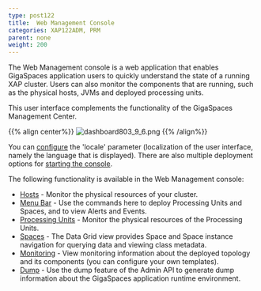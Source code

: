 ```yaml
---
type: post122
title:  Web Management Console
categories: XAP122ADM, PRM
parent: none
weight: 200
---
```




The Web Management console is a web application that enables GigaSpaces application users to quickly understand the state of a running XAP cluster. Users can also monitor the components that are running, such as the physical hosts, JVMs and deployed processing units.

This user interface complements the functionality of the GigaSpaces Management Center.

{{% align center%}}
![dashboard803_9_6.png](/attachment_files/web-console/dashboard.jpg)
{{% /align%}}

You can [configure](./web-management-console-configuration.html) the 'locale' parameter (localization of the user interface, namely the language that is displayed). There are also multiple deployment options for [starting the console](./web-management-console-starting.html).

The following functionality is available in the Web Management console:

- [Hosts](./web-management-hosts-view.html) - Monitor the physical resources of your cluster.
- [Menu Bar](./web-management-common-view.html) - Use the commands here to deploy Processing Units and Spaces, and to view Alerts and Events.
- [Processing Units](./web-management-pu.html) - Monitor the physical resources of the Processing Units.
- [Spaces](./web-management-data-grid-view.html) - The Data Grid view provides Space and Space instance navigation for querying data and viewing class metadata.
- [Monitoring](./web-management-monitoring.html) - View monitoring information about the deployed topology and its components (you can configure your own templates).
- [Dump](./web-management-dump.html) - Use the dump feature of the Admin API to generate dump information about the GigaSpaces application runtime environment.

 
